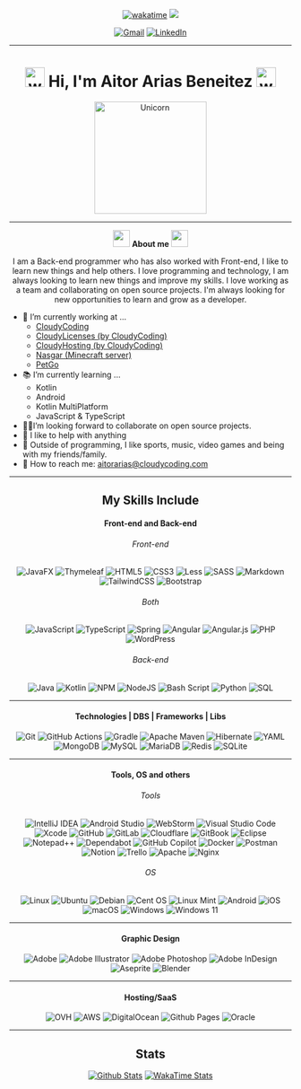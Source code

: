 <div align="center">

  [![wakatime](https://wakatime.com/badge/user/0e5fc4a6-d1bf-4e12-be60-96f33e7a90e4.svg)](https://wakatime.com/@0e5fc4a6-d1bf-4e12-be60-96f33e7a90e4)
  ![](https://komarev.com/ghpvc/?username=Aitooor&color=lightgrey)
  
  [![Gmail](https://img.shields.io/badge/Gmail-D14836?style=for-the-badge&logo=gmail&logoColor=white)](mailto:aitorarias@cloudycoding.com)
  [![LinkedIn](https://img.shields.io/badge/linkedin-%230077B5.svg?style=for-the-badge&logo=linkedin&logoColor=white)](https://www.linkedin.com/in/aitor-arias-815607238/)

</div>

---

<h1 align="center">
  <img src="https://media.giphy.com/media/hvRJCLFzcasrR4ia7z/giphy.gif" width="35" alt="wave"> Hi, I'm Aitor Arias Beneitez <img src="https://media.giphy.com/media/hvRJCLFzcasrR4ia7z/giphy.gif" width="35" alt="wave">
</h1>

<p align="center">
  <img src="https://media1.tenor.com/m/444GySMNJ5AAAAAd/book-penguin.gif" width="200" alt="Unicorn">
</p>

---

<p align="center">
  <img src="https://media.giphy.com/media/ObNTw8Uzwy6KQ/giphy.gif" width="30px">&nbsp;<b>About me</b>&nbsp;<img src="https://media.giphy.com/media/ObNTw8Uzwy6KQ/giphy.gif" width="30px">
</p>



<div>
  <p align="center">
    I am a Back-end programmer who has also worked with Front-end, I like to learn new things and help others. I love programming and technology, I am always looking to learn new things and improve my skills. I love working as a team and collaborating on open source projects. I'm always looking for new opportunities to learn and grow as a developer.
  </p>
  <ul>
    <li>💼 I’m currently working at ...
      <ul>
        <li><a href="https://cloudycoding.com">CloudyCoding</a></li>
        <li><a href="https://licenses.cloudycoding.com">CloudyLicenses (by CloudyCoding)</a></li>
        <li><a href="https://cloudycoding.com">CloudyHosting (by CloudyCoding)</a></li>
        <li><a href="https://store.nasgar.eu">Nasgar (Minecraft server)</a></li>
        <li><a href="#">PetGo</a></li>
      </ul>
    </li>
    <li>📚 I’m currently learning ...
      <ul>
        <li>Kotlin</li>
        <li>Android</li>
        <li>Kotlin MultiPlatform</li>
        <li>JavaScript & TypeScript</li>
      </ul>
    </li>
    <li>🙇🏽‍I’m looking forward to collaborate on open source projects.</li>
    <li>🛟 I like to help with anything<br></li>
    <li>👟 Outside of programming, I like sports, music, video games and being with my friends/family.</li>
    <li>📩 How to reach me: <a href="mailto:aitorarias19@gmail.com">aitorarias@cloudycoding.com</a></li>
  </ul>
</div>

---

<h2 align="center"> My Skills Include </h2>

<h4 align="center"> Front-end and Back-end </h4>

<h6 align="center"> Front-end </h6>

<div align="center">

  ![JavaFX](https://img.shields.io/badge/javafx-%23FF0000.svg?style=for-the-badge&logo=javafx&logoColor=white)
  ![Thymeleaf](https://img.shields.io/badge/Thymeleaf-%23005C0F.svg?style=for-the-badge&logo=Thymeleaf&logoColor=white)
  ![HTML5](https://img.shields.io/badge/html5-%23E34F26.svg?style=for-the-badge&logo=html5&logoColor=white)
  ![CSS3](https://img.shields.io/badge/css3-%231572B6.svg?style=for-the-badge&logo=css3&logoColor=white)
  ![Less](https://img.shields.io/badge/less-2B4C80?style=for-the-badge&logo=less&logoColor=white)
  ![SASS](https://img.shields.io/badge/SASS-hotpink.svg?style=for-the-badge&logo=SASS&logoColor=white)
  ![Markdown](https://img.shields.io/badge/markdown-%23000000.svg?style=for-the-badge&logo=markdown&logoColor=white)
  ![TailwindCSS](https://img.shields.io/badge/tailwindcss-%2338B2AC.svg?style=for-the-badge&logo=tailwind-css&logoColor=white)
  ![Bootstrap](https://img.shields.io/badge/bootstrap-%238511FA.svg?style=for-the-badge&logo=bootstrap&logoColor=white)

</div>

<h6 align="center"> Both </h6>

<div align="center">

  ![JavaScript](https://img.shields.io/badge/javascript-%23323330.svg?style=for-the-badge&logo=javascript&logoColor=%23F7DF1E)
  ![TypeScript](https://img.shields.io/badge/typescript-%23007ACC.svg?style=for-the-badge&logo=typescript&logoColor=white)
  ![Spring](https://img.shields.io/badge/spring-%236DB33F.svg?style=for-the-badge&logo=spring&logoColor=white)
  ![Angular](https://img.shields.io/badge/angular-%23DD0031.svg?style=for-the-badge&logo=angular&logoColor=white)
  ![Angular.js](https://img.shields.io/badge/angular.js-%23E23237.svg?style=for-the-badge&logo=angularjs&logoColor=white)
  ![PHP](https://img.shields.io/badge/php-%23777BB4.svg?style=for-the-badge&logo=php&logoColor=white)
  ![WordPress](https://img.shields.io/badge/WordPress-%23117AC9.svg?style=for-the-badge&logo=WordPress&logoColor=white)

</div>

<h6 align="center"> Back-end </h6>

<div align="center">

  ![Java](https://img.shields.io/badge/java-%23ED8B00.svg?style=for-the-badge&logo=openjdk&logoColor=white)
  ![Kotlin](https://img.shields.io/badge/kotlin-%237F52FF.svg?style=for-the-badge&logo=kotlin&logoColor=white)
  ![NPM](https://img.shields.io/badge/NPM-%23CB3837.svg?style=for-the-badge&logo=npm&logoColor=white)
  ![NodeJS](https://img.shields.io/badge/node.js-6DA55F?style=for-the-badge&logo=node.js&logoColor=white)
  ![Bash Script](https://img.shields.io/badge/bash_script-%23121011.svg?style=for-the-badge&logo=gnu-bash&logoColor=white)
  ![Python](https://img.shields.io/badge/python-3670A0?style=for-the-badge&logo=python&logoColor=ffdd54)
  ![SQL](https://img.shields.io/badge/sql-%2307405e.svg?style=for-the-badge&logo=sqlite&logoColor=white)

</div>

---

<h4 align="center"> Technologies | DBS | Frameworks | Libs </h4>

<div align="center">

  ![Git](https://img.shields.io/badge/git-%23F05033.svg?style=for-the-badge&logo=git&logoColor=white)
  ![GitHub Actions](https://img.shields.io/badge/github%20actions-%232671E5.svg?style=for-the-badge&logo=githubactions&logoColor=white)
  ![Gradle](https://img.shields.io/badge/Gradle-02303A.svg?style=for-the-badge&logo=Gradle&logoColor=white)
  ![Apache Maven](https://img.shields.io/badge/Apache%20Maven-C71A36?style=for-the-badge&logo=Apache%20Maven&logoColor=white)
  ![Hibernate](https://img.shields.io/badge/Hibernate-59666C?style=for-the-badge&logo=Hibernate&logoColor=white)
  ![YAML](https://img.shields.io/badge/yaml-%23ffffff.svg?style=for-the-badge&logo=yaml&logoColor=151515)
  ![MongoDB](https://img.shields.io/badge/MongoDB-%234ea94b.svg?style=for-the-badge&logo=mongodb&logoColor=white)
  ![MySQL](https://img.shields.io/badge/mysql-4479A1.svg?style=for-the-badge&logo=mysql&logoColor=white)
  ![MariaDB](https://img.shields.io/badge/MariaDB-003545?style=for-the-badge&logo=mariadb&logoColor=white)
  ![Redis](https://img.shields.io/badge/redis-%23DD0031.svg?style=for-the-badge&logo=redis&logoColor=white)
  ![SQLite](https://img.shields.io/badge/sqlite-%2307405e.svg?style=for-the-badge&logo=sqlite&logoColor=white)

</div>

---

<h4 align="center"> Tools, OS and others </h4>

<h6 align="center"> Tools </h6>

<div align="center">

  ![IntelliJ IDEA](https://img.shields.io/badge/IntelliJIDEA-000000.svg?style=for-the-badge&logo=intellij-idea&logoColor=white)
  ![Android Studio](https://img.shields.io/badge/android%20studio-346ac1?style=for-the-badge&logo=android%20studio&logoColor=white)
  ![WebStorm](https://img.shields.io/badge/webstorm-143?style=for-the-badge&logo=webstorm&logoColor=white&color=black)
  ![Visual Studio Code](https://img.shields.io/badge/Visual%20Studio%20Code-0078d7.svg?style=for-the-badge&logo=visual-studio-code&logoColor=white)
  ![Xcode](https://img.shields.io/badge/Xcode-007ACC?style=for-the-badge&logo=Xcode&logoColor=white)
  ![GitHub](https://img.shields.io/badge/github-%23121011.svg?style=for-the-badge&logo=github&logoColor=white)
  ![GitLab](https://img.shields.io/badge/gitlab-%23181717.svg?style=for-the-badge&logo=gitlab&logoColor=white)
  ![Cloudflare](https://img.shields.io/badge/Cloudflare-F38020?style=for-the-badge&logo=Cloudflare&logoColor=white)
  ![GitBook](https://img.shields.io/badge/GitBook-%23000000.svg?style=for-the-badge&logo=gitbook&logoColor=white)
  ![Eclipse](https://img.shields.io/badge/Eclipse-FE7A16.svg?style=for-the-badge&logo=Eclipse&logoColor=white)
  ![Notepad++](https://img.shields.io/badge/Notepad++-90E59A.svg?style=for-the-badge&logo=notepad%2b%2b&logoColor=black)
  ![Dependabot](https://img.shields.io/badge/dependabot-025E8C?style=for-the-badge&logo=dependabot&logoColor=white)
  ![GitHub Copilot](https://img.shields.io/badge/github_copilot-8957E5?style=for-the-badge&logo=github-copilot&logoColor=white)
  ![Docker](https://img.shields.io/badge/docker-%230db7ed.svg?style=for-the-badge&logo=docker&logoColor=white)
  ![Postman](https://img.shields.io/badge/Postman-FF6C37?style=for-the-badge&logo=postman&logoColor=white)
  ![Notion](https://img.shields.io/badge/Notion-%23000000.svg?style=for-the-badge&logo=notion&logoColor=white)
  ![Trello](https://img.shields.io/badge/Trello-%23026AA7.svg?style=for-the-badge&logo=Trello&logoColor=white)
  ![Apache](https://img.shields.io/badge/apache-%23D42029.svg?style=for-the-badge&logo=apache&logoColor=white)
  ![Nginx](https://img.shields.io/badge/nginx-%23009639.svg?style=for-the-badge&logo=nginx&logoColor=white)

</div>

<h6 align="center"> OS </h6>

<div align="center">

  ![Linux](https://img.shields.io/badge/Linux-FCC624?style=for-the-badge&logo=linux&logoColor=black)
  ![Ubuntu](https://img.shields.io/badge/Ubuntu-E95420?style=for-the-badge&logo=ubuntu&logoColor=white)
  ![Debian](https://img.shields.io/badge/Debian-D70A53?style=for-the-badge&logo=debian&logoColor=white)
  ![Cent OS](https://img.shields.io/badge/cent%20os-002260?style=for-the-badge&logo=centos&logoColor=F0F0F0)
  ![Linux Mint](https://img.shields.io/badge/Linux%20Mint-87CF3E?style=for-the-badge&logo=Linux%20Mint&logoColor=white)
  ![Android](https://img.shields.io/badge/Android-3DDC84?style=for-the-badge&logo=android&logoColor=white)
  ![iOS](https://img.shields.io/badge/iOS-000000?style=for-the-badge&logo=ios&logoColor=white)
  ![macOS](https://img.shields.io/badge/mac%20os-000000?style=for-the-badge&logo=macos&logoColor=F0F0F0)
  ![Windows](https://img.shields.io/badge/Windows-0078D6?style=for-the-badge&logo=windows&logoColor=white)
  ![Windows 11](https://img.shields.io/badge/Windows%2011-%230079d5.svg?style=for-the-badge&logo=Windows%2011&logoColor=white)

</div>

---

<h4 align="center"> Graphic Design </h4>

<div align="center">

  ![Adobe](https://img.shields.io/badge/adobe-%23FF0000.svg?style=for-the-badge&logo=adobe&logoColor=white)
  ![Adobe Illustrator](https://img.shields.io/badge/adobe%20illustrator-%23FF9A00.svg?style=for-the-badge&logo=adobe%20illustrator&logoColor=white)
  ![Adobe Photoshop](https://img.shields.io/badge/adobe%20photoshop-%2331A8FF.svg?style=for-the-badge&logo=adobe%20photoshop&logoColor=white)
  ![Adobe InDesign](https://img.shields.io/badge/Adobe%20InDesign-49021F?style=for-the-badge&logo=adobeindesign&logoColor=white)
  ![Aseprite](https://img.shields.io/badge/Aseprite-FFFFFF?style=for-the-badge&logo=Aseprite&logoColor=#7D929E)
  ![Blender](https://img.shields.io/badge/blender-%23F5792A.svg?style=for-the-badge&logo=blender&logoColor=white)

</div>

---

<h4 align="center"> Hosting/SaaS </h4>

<div align="center">

  ![OVH](https://img.shields.io/badge/ovh-%23123F6D.svg?style=for-the-badge&logo=ovh&logoColor=#123F6D)
  ![AWS](https://img.shields.io/badge/AWS-%23FF9900.svg?style=for-the-badge&logo=amazon-aws&logoColor=white)
  ![DigitalOcean](https://img.shields.io/badge/DigitalOcean-%230167ff.svg?style=for-the-badge&logo=digitalOcean&logoColor=white)
  ![Github Pages](https://img.shields.io/badge/github%20pages-121013?style=for-the-badge&logo=github&logoColor=white)
  ![Oracle](https://img.shields.io/badge/Oracle-F80000?style=for-the-badge&logo=oracle&logoColor=white)

</div>

---

<h2 align="center">Stats</h2>

<div align="center">

[![Github Stats](https://github-readme-stats.vercel.app/api?username=Aitooor&show_icons=true&theme=dark&hide_border=true&locale=en)](https://github.com/Aitooor)
[![WakaTime Stats](https://github-readme-stats.vercel.app/api/wakatime?username=Aitooor&hide_border=true&layout=compact&theme=dark)](https://github.com/Aitooor)

</div>
